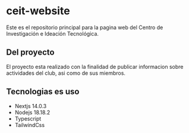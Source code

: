 # ceit-website
Este es el repositorio principal para la pagina web del Centro de Investigación e Ideación Tecnológica.

## Del proyecto
El proyecto esta realizado con la finalidad de publicar informacion sobre actividades del club, asi como de sus miembros.

## Tecnologias es uso
- Nextjs 14.0.3
- Nodejs 18.18.2
- Typescript
- TailwindCss

